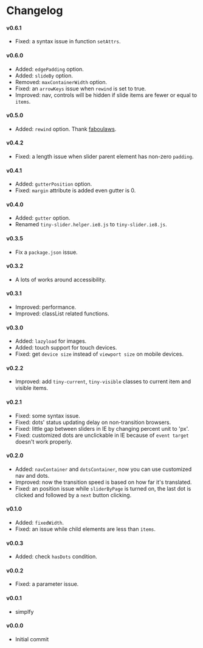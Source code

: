 # Changelog

<!-- #### v1.0.0 beta
- Totally rewrite with a simple function, co-work with [go-native](https://github.com/ganlanyuan/go-native).
- Added: [accessibility](https://www.w3.org/WAI/EO/Drafts/tutorials/carousels/) support for people using keyboard navigation or screen readers.    
Thank [DouglasdeMoura](https://github.com/DouglasdeMoura) and [epigeyre](https://github.com/epigeyre) for the idea. [[issue 4]](https://github.com/ganlanyuan/tiny-slider/issues/4)
- Added: `autoHeight` option.
- Added: `autoplay` pause function.
- Added: `destory` method;
- Improved: optimize scroll and resize events.
- Renamed options:   
`nav` => `controls`,   
`navText` => `controlsText`,   
`navContainer` => `controlsContainer`,   
`dots` => `nav`,   
`dotsContainer` => `navContainer`.
- Renamed class names:   
`tiny-current` => `current`,   
`tiny-visible` => `visible`,   
`tiny-active` => `active`,   
class `tiny-hide` => attribute `[hidden]`,   
class `disabled` => attribute `[disable]`,   
class `tiny-prev` => attribute `[data-controls="prev"`,   
class `tiny-next` => attribute `[data-controls="next"`.
- Removed: `offset`.
- Fixed: an issue that navs are still active when slides cann't fill their parent.
- Fixed: an issue with `items`, when container width is shorter than one slide in fixedWidth slider.
 -->

#### v0.6.1
- Fixed: a syntax issue in function `setAttrs`.

#### v0.6.0
- Added: `edgePadding` option.
- Added: `slideBy` option.
- Removed: `maxContainerWidth` option.
- Fixed: an `arrowKeys` issue when `rewind` is set to true.
- Improved: nav, controls will be hidden if slide items are fewer or equal to `items`.

#### v0.5.0
- Added: `rewind` option. Thank [faboulaws](https://github.com/ganlanyuan/tiny-slider/pull/10).

#### v0.4.2
- Fixed: a length issue when slider parent element has non-zero `padding`.

#### v0.4.1
- Added: `gutterPosition` option.
- Fixed: `margin` attribute is added even gutter is 0.

#### v0.4.0
- Added: `gutter` option.
- Renamed `tiny-slider.helper.ie8.js` to `tiny-slider.ie8.js`.

#### v0.3.5
- Fix a `package.json` issue.

#### v0.3.2
- A lots of works around accessibility.

#### v0.3.1
- Improved: performance.
- Improved: classList related functions.

#### v0.3.0
- Added: `lazyload` for images.
- Added: touch support for touch devices.
- Fixed: get `device size` instead of `viewport size` on mobile devices.

#### v0.2.2
- Improved: add `tiny-current`, `tiny-visible` classes to current item and visible items.

#### v0.2.1
- Fixed: some syntax issue.
- Fixed: dots' status updating delay on non-transition browsers.
- Fixed: little gap between sliders in IE by changing percent unit to 'px'.
- Fixed: customized dots are unclickable in IE because of `event target` doesn't work properly.

#### v0.2.0
- Added: `navContainer` and `dotsContainer`, now you can use customized nav and dots.
- Improved: now the transition speed is based on how far it's translated.
- Fixed: an position issue while `sliderByPage` is turned on, the last dot is clicked and followed by a `next` button clicking.

#### v0.1.0
- Added: `fixedWidth`.
- Fixed: an issue while child elements are less than `items`.

#### v0.0.3
- Added: check `hasDots` condition.

#### v0.0.2
- Fixed: a parameter issue.

#### v0.0.1
- simplfy

#### v0.0.0
- Initial commit